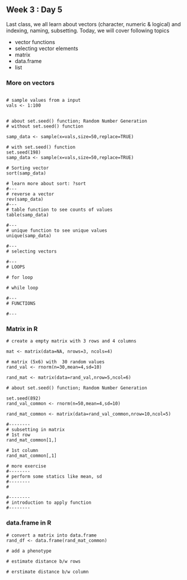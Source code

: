 ## Week 3 : Day 5
Last class, we all learn about vectors (character, numeric & logical) and indexing, naming, subsetting.
Today, we will cover following topics
- vector functions
- selecting vector elements
- matrix
- data.frame
- list

### More on vectors
```{}

# sample values from a input
vals <- 1:100


# about set.seed() function; Random Number Generation
# without set.seed() function

samp_data <- sample(x=vals,size=50,replace=TRUE)

# with set.seed() function
set.seed(198)
samp_data <- sample(x=vals,size=50,replace=TRUE)

# Sorting vector
sort(samp_data)

# learn more about sort: ?sort
#---
# reverse a vector
rev(samp_data)
#---
# table function to see counts of values
table(samp_data)

#---
# unique function to see unique values
unique(samp_data)

#---
# selecting vectors

#---
# LOOPS

# for loop

# while loop

#---
# FUNCTIONS

#---
```

### Matrix in R
```{R}
# create a empty matrix with 3 rows and 4 columns

mat <- matrix(data=NA, nrows=3, ncols=4)

# matrix (5x6) with  30 random values
rand_val <- rnorm(n=30,mean=4,sd=10)

rand_mat <- matrix(data=rand_val,nrow=5,ncol=6)

# about set.seed() function; Random Number Generation

set.seed(892)
rand_val_common <- rnorm(n=50,mean=4,sd=10)

rand_mat_common <- matrix(data=rand_val_common,nrow=10,ncol=5)

#--------
# subsetting in matrix
# 1st row
rand_mat_common[1,]

# 1st column 
rand_mat_common[,1]

# more exercise
#--------
# perform some statics like mean, sd 
#--------
# 

#--------
# introduction to apply function
#--------

```
### data.frame in R
```{R}
# convert a matrix into data.frame
rand_df <- data.frame(rand_mat_common)

# add a phenotype

# estimate distance b/w rows

# erstimate distance b/w column


```


